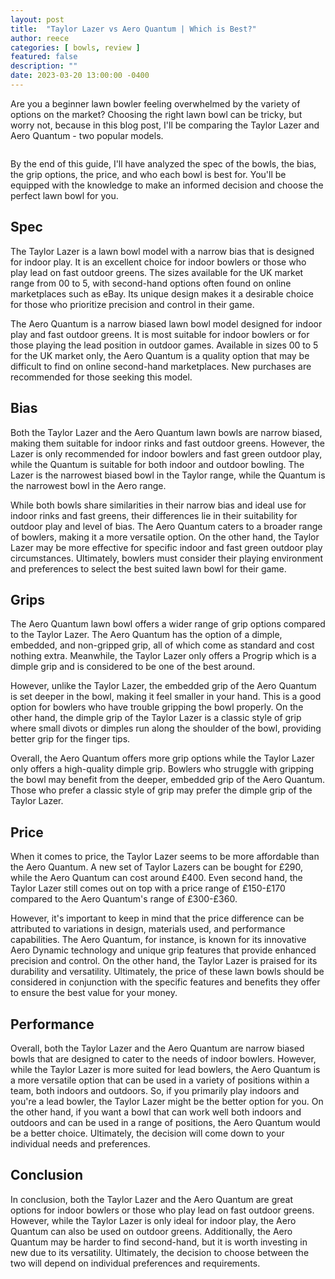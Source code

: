 ```yaml
---
layout: post
title:  "Taylor Lazer vs Aero Quantum | Which is Best?"
author: reece
categories: [ bowls, review ]
featured: false
description: ""
date: 2023-03-20 13:00:00 -0400
---
```

    

<!-- wp:paragraph -->
<p xmlns="http://www.w3.org/1999/xhtml">Are you a beginner lawn bowler feeling overwhelmed by the variety of options on the market? Choosing the right lawn bowl can be tricky, but worry not, because in this blog post, I'll be comparing the Taylor Lazer and Aero Quantum - two popular models. </p>
<!-- /wp:paragraph -->

<!-- wp:image {"id":2070,"sizeSlug":"large","linkDestination":"none"} -->
<figure class="wp-block-image size-large"><img src="/img/posts/taylor-lazer-vs-aero-quantum-1024x576.jpg" alt="" class="wp-image-2070"/></figure>
<!-- /wp:image -->

<!-- wp:paragraph -->
<p>By the end of this guide, I'll have analyzed the spec of the bowls, the bias, the grip options, the price, and who each bowl is best for. You'll be equipped with the knowledge to make an informed decision and choose the perfect lawn bowl for you.</p>
<!-- /wp:paragraph -->

<!-- wp:heading -->
<h2>Spec</h2>
<!-- /wp:heading -->

<!-- wp:paragraph -->
<p>The Taylor Lazer is a lawn bowl model with a narrow bias that is designed for indoor play. It is an excellent choice for indoor bowlers or those who play lead on fast outdoor greens. The sizes available for the UK market range from 00 to 5, with second-hand options often found on online marketplaces such as eBay. Its unique design makes it a desirable choice for those who prioritize precision and control in their game.</p>
<!-- /wp:paragraph -->

<!-- wp:paragraph -->
<p>The Aero Quantum is a narrow biased lawn bowl model designed for indoor play and fast outdoor greens. It is most suitable for indoor bowlers or for those playing the lead position in outdoor games. Available in sizes 00 to 5 for the UK market only, the Aero Quantum is a quality option that may be difficult to find on online second-hand marketplaces. New purchases are recommended for those seeking this model.</p>
<!-- /wp:paragraph -->

<!-- wp:heading -->
<h2>Bias</h2>
<!-- /wp:heading -->

<!-- wp:paragraph -->
<p>Both the Taylor Lazer and the Aero Quantum lawn bowls are narrow biased, making them suitable for indoor rinks and fast outdoor greens. However, the Lazer is only recommended for indoor bowlers and fast green outdoor play, while the Quantum is suitable for both indoor and outdoor bowling. The Lazer is the narrowest biased bowl in the Taylor range, while the Quantum is the narrowest bowl in the Aero range.</p>
<!-- /wp:paragraph -->

<!-- wp:paragraph -->
<p>While both bowls share similarities in their narrow bias and ideal use for indoor rinks and fast greens, their differences lie in their suitability for outdoor play and level of bias. The Aero Quantum caters to a broader range of bowlers, making it a more versatile option. On the other hand, the Taylor Lazer may be more effective for specific indoor and fast green outdoor play circumstances. Ultimately, bowlers must consider their playing environment and preferences to select the best suited lawn bowl for their game.</p>
<!-- /wp:paragraph -->

<!-- wp:heading -->
<h2>Grips</h2>
<!-- /wp:heading -->

<!-- wp:paragraph -->
<p>The Aero Quantum lawn bowl offers a wider range of grip options compared to the Taylor Lazer. The Aero Quantum has the option of a dimple, embedded, and non-gripped grip, all of which come as standard and cost nothing extra. Meanwhile, the Taylor Lazer only offers a Progrip which is a dimple grip and is considered to be one of the best around.</p>
<!-- /wp:paragraph -->

<!-- wp:paragraph -->
<p>However, unlike the Taylor Lazer, the embedded grip of the Aero Quantum is set deeper in the bowl, making it feel smaller in your hand. This is a good option for bowlers who have trouble gripping the bowl properly. On the other hand, the dimple grip of the Taylor Lazer is a classic style of grip where small divots or dimples run along the shoulder of the bowl, providing better grip for the finger tips.</p>
<!-- /wp:paragraph -->

<!-- wp:paragraph -->
<p>Overall, the Aero Quantum offers more grip options while the Taylor Lazer only offers a high-quality dimple grip. Bowlers who struggle with gripping the bowl may benefit from the deeper, embedded grip of the Aero Quantum. Those who prefer a classic style of grip may prefer the dimple grip of the Taylor Lazer.</p>
<!-- /wp:paragraph -->

<!-- wp:heading -->
<h2>Price</h2>
<!-- /wp:heading -->

<!-- wp:paragraph -->
<p>When it comes to price, the Taylor Lazer seems to be more affordable than the Aero Quantum. A new set of Taylor Lazers can be bought for £290, while the Aero Quantum can cost around £400. Even second hand, the Taylor Lazer still comes out on top with a price range of £150-£170 compared to the Aero Quantum's range of £300-£360.</p>
<!-- /wp:paragraph -->

<!-- wp:paragraph -->
<p>However, it's important to keep in mind that the price difference can be attributed to variations in design, materials used, and performance capabilities. The Aero Quantum, for instance, is known for its innovative Aero Dynamic technology and unique grip features that provide enhanced precision and control. On the other hand, the Taylor Lazer is praised for its durability and versatility. Ultimately, the price of these lawn bowls should be considered in conjunction with the specific features and benefits they offer to ensure the best value for your money.</p>
<!-- /wp:paragraph -->

<!-- wp:heading -->
<h2>Performance</h2>
<!-- /wp:heading -->

<!-- wp:paragraph -->
<p>Overall, both the Taylor Lazer and the Aero Quantum are narrow biased bowls that are designed to cater to the needs of indoor bowlers. However, while the Taylor Lazer is more suited for lead bowlers, the Aero Quantum is a more versatile option that can be used in a variety of positions within a team, both indoors and outdoors. So, if you primarily play indoors and you're a lead bowler, the Taylor Lazer might be the better option for you. On the other hand, if you want a bowl that can work well both indoors and outdoors and can be used in a range of positions, the Aero Quantum would be a better choice. Ultimately, the decision will come down to your individual needs and preferences.</p>
<!-- /wp:paragraph -->

<!-- wp:heading -->
<h2>Conclusion</h2>
<!-- /wp:heading -->

<!-- wp:paragraph -->
<p>In conclusion, both the Taylor Lazer and the Aero Quantum are great options for indoor bowlers or those who play lead on fast outdoor greens. However, while the Taylor Lazer is only ideal for indoor play, the Aero Quantum can also be used on outdoor greens. Additionally, the Aero Quantum may be harder to find second-hand, but it is worth investing in new due to its versatility. Ultimately, the decision to choose between the two will depend on individual preferences and requirements.</p>
<!-- /wp:paragraph -->
    